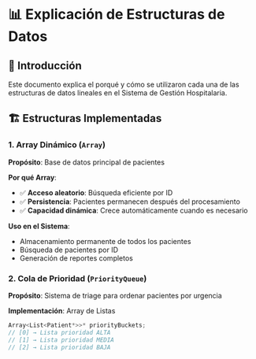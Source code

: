 
# 📊 Explicación de Estructuras de Datos

## 🎯 Introducción

Este documento explica el porqué y cómo se utilizaron cada una de las estructuras de datos lineales en el Sistema de Gestión Hospitalaria.

## 🏗 Estructuras Implementadas

### 1. Array Dinámico (`Array`)

**Propósito**: Base de datos principal de pacientes

**Por qué Array**:
- ✅ **Acceso aleatorio**: Búsqueda eficiente por ID
- ✅ **Persistencia**: Pacientes permanecen después del procesamiento
- ✅ **Capacidad dinámica**: Crece automáticamente cuando es necesario

**Uso en el Sistema**:
- Almacenamiento permanente de todos los pacientes
- Búsqueda de pacientes por ID
- Generación de reportes completos

### 2. Cola de Prioridad (`PriorityQueue`)

**Propósito**: Sistema de triage para ordenar pacientes por urgencia

**Implementación**: Array de Listas
```cpp
Array<List<Patient*>>* priorityBuckets;
// [0] → Lista prioridad ALTA
// [1] → Lista prioridad MEDIA  
// [2] → Lista prioridad BAJA
```
